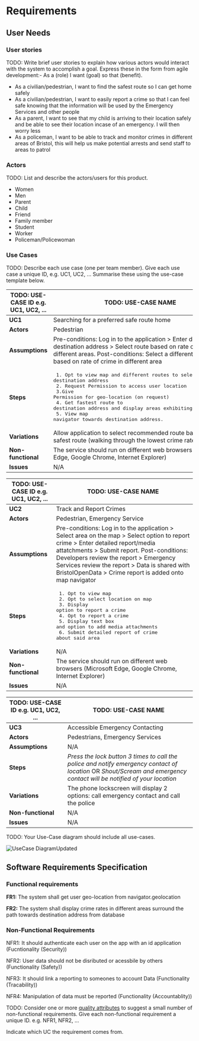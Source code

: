 # Requirements

## User Needs

### User stories
TODO: Write brief user stories to explain how various actors would interact with the system to accomplish a goal.
    Express these in the form from agile development:- As a (role) I want (goal) so that (benefit).
    
- As a civilian/pedestrian, I want to find the safest route so I can get home safely
- As a civilian/pedestrian, I want to easily report a crime so that I can feel safe knowing that the information will be used by the Emergency Services and other people
- As a parent, I want to see that my child is arriving to their location safely and be able to see their location incase of an emergency. I will then worry less
- As a policeman, I want to be able to track and monitor crimes in different areas of Bristol, this will help us make potential arrests and send staff to areas to patrol
   

### Actors
TODO: List and describe the actors/users for this product.

- Women
- Men
- Parent
- Child
- Friend
- Family member
- Student
- Worker
- Policeman/Policewoman

### Use Cases
TODO: Describe each use case (one per team member).
    Give each use case a unique ID, e.g. UC1, UC2, ...
    Summarise these using the use-case template below.

| TODO: USE-CASE ID e.g. UC1, UC2, ... | TODO: USE-CASE NAME | 
| -------------------------------------- | ------------------- |
| **UC1** | Searching for a preferred safe route home |
| **Actors** | Pedestrian |
| **Assumptions** | Pre-conditions: Log in to the application > Enter desired destination address > Select route based on rate of  crime in different areas. Post-conditions: Select a different route based on rate of crime in different area
| **Steps** |<pre> 1. Opt to view map and different routes to selected destination address&#13; 2. Request Permission to access user location&#13; 3.Give Permission for geo-location (on request)&#13; 4. Get fastest route to destination address and display areas exhibiting crime rates&#13; 5. View map navigator towards destination address.</pre> |
| **Variations** | Allow application to select recommended route based of safest route (walking through the lowest crime rate path). |
| **Non-functional** | The service should run on different web browsers (Microsoft Edge, Google Chrome, Internet Explorer) |
| **Issues** | N/A |

| TODO: USE-CASE ID e.g. UC1, UC2, ... | TODO: USE-CASE NAME | 
| -------------------------------------- | ------------------- |
| **UC2** | Track and Report Crimes |
| **Actors** | Pedestrian, Emergency Service |
| **Assumptions** |  Pre-conditions: Log in to the application > Select area on the map > Select option to report crime > Enter detailed report/media attatchments > Submit report. Post-conditions: Developers review the report > Emergency Services review the report > Data is shared with BristolOpenData > Crime report is added onto map navigator
| **Steps** |<pre> 1. Opt to view map&#13; 2. Opt to select location on map&#13; 3. Display option to report a crime&#13; 4. Opt to report a crime&#13; 5. Display text box and option to add media attachments&#13; 6. Submit detailed report of crime about said area</pre> |
| **Variations** | N/A |
| **Non-functional** | The service should run on different web browsers (Microsoft Edge, Google Chrome, Internet Explorer) |
| **Issues** | N/A |

| TODO: USE-CASE ID e.g. UC1, UC2, ... | TODO: USE-CASE NAME | 
| -------------------------------------- | ------------------- |
| **UC3** | Accessible Emergency Contacting |
| **Actors** | Pedestrians, Emergency Services |
| **Assumptions** |  N/A
| **Steps** | *Press the lock button 3 times to call the police and notify emergency contact of location* OR *Shout/Scream and emergency contact will be notified of your location* |
| **Variations** | The phone lockscreen will display 2 options: call emergency contact and call the police |
| **Non-functional** | N/A |
| **Issues** | N/A |

TODO: Your Use-Case diagram should include all use-cases.


![UseCase DiagramUpdated](https://user-images.githubusercontent.com/93520494/142854598-5aa67f6b-c627-46f6-9dd8-b2fef9871848.png)

## Software Requirements Specification
### Functional requirements
**FR1:** The system shall get user geo-location from navigator.geolocation

**FR2:** The system shall display crime rates in different areas surround the path towards destination address from database


### Non-Functional Requirements
NFR1: It should authenticate each user on the app with an id application (Fucntionality (Security))

NFR2: User data should not be disributed or acessbile by others (Functionality (Safety))

NFR3: It should link a reporting to someones to account Data (Functionality (Tracability))

NFR4: Manipulation of data must be reported (Functionality (Accountablity))

TODO: Consider one or more [quality attributes](https://en.wikipedia.org/wiki/ISO/IEC_9126) to suggest a small number of non-functional requirements.
Give each non-functional requirement a unique ID. e.g. NFR1, NFR2, ...

Indicate which UC the requirement comes from.
